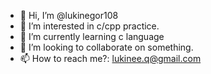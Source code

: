 - 👋 Hi, I’m @lukinegor108
- 👀 I’m interested in c/cpp practice.
- 🌱 I’m currently learning c language
- 💞️ I’m looking to collaborate on something.
- 📫 How to reach me?: lukinee.q@gmail.com

<!---
lukinegor108/lukinegor108 is a ✨ special ✨ repository because its `README.md` (this file) appears on your GitHub profile.
You can click the Preview link to take a look at your changes.
--->
